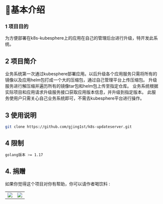 #
# 🌱基本介绍
### 1 项目目的
为方便部署在k8s-kubesphere上的应用在自己的管理后台进行升级，特开发此系统。

## 2 项目简介
业务系统第一次通过kubesphere部署应用。以后升级各个应用服务只需将所有的镜像以及应用helm包打成一个大的压缩包，通过自己管理平台上传压缩包。
升级服务进行解压缩并遍历所有的镜像tar包和helm包上传至指定仓库。
业务系统根据实际项目和应用请求升级服务接口获取应用版本信息，并升级到指定版本。
此服务使用户只需关心自己业务系统即可，不需去kubesphere平台进行操作。
## 3 使用说明
```bash
git clone https://github.com/gjing1st/k8s-updateserver.git
```

## 4 限制
```bash
golang版本 >= 1.17
```

## 4. 捐赠
如果你觉得这个项目对你有帮助，你可以请作者喝饮料 :
<div align="center">
<table><tr>
<td><img src=https://gitee.com/gjing1st/bill_admin/raw/master/billApi/public/image/alipay.jpg border=0></td>
<td><img src=https://gitee.com/gjing1st/bill_admin/raw/master/billApi/public/image/wechat.jpg border=0></td>
</tr></table>
</div>

